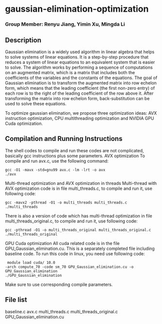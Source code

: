 # gaussian-elimination-optimization
### Group Member: Renyu Jiang, Yimin Xu, Mingda Li

## Description

Gaussian elimination is a widely used algorithm in linear algebra that helps to solve systems of linear equations. It is a step-by-step procedure that reduces a system of linear equations to an equivalent system that is easier to solve. The algorithm works by performing a sequence of computations on an augmented matrix, which is a matrix that includes both the coefficients of the variables and the constants of the equations. The goal of Gaussian elimination is to transform the augmented matrix into row echelon form, which means that the leading coefficient (the first non-zero entry) of each row is to the right of the leading coefficient of the row above it. After transforming the matrix into row echelon form, back-substitution can be used to solve these equations.

To optimize gaussian elimination, we propose three optimization ideas: AVX instruction optimization, CPU multithreading optimization and NVIDIA GPU Cuda optimization. 

## Compilation and Running Instructions
The shell codes to compile and run these codes are not complicated, basically gcc instructions plus some parameters.
AVX optimization
To compile and run avx.c, use the following command:

```shell
gcc -O1 -mavx -std=gnu99 avx.c -lm -lrt -o avx
./avx
```

Multi-thread optimization and AVX optimization in threads
Multi-thread with AVX optimization code is in file multi_threads.c, to compile and run it, use following code: 
```shell
gcc -mavx2 -pthread -O1 -o multi_threads multi_threads.c
./multi_threads
```
There is also a version of code which has multi-thread optimization in file multi_threads_original.c, to compile and run it, use following code: 
```shell
gcc -pthread -O1 -o multi_threads_original multi_threads_original.c
./multi_threads_original
```
GPU Cuda optimization
All cuda related code is in the file GPU_Gaussian_elimination.cu. This is a separately completed file including baseline code. 
To run this code in linux, you need use following code:
```shell
 module load cuda/ 10.0 
-arch compute_70 -code sm_70 GPU_Gaussian_elimination.cu -o GPU_Gaussian_elimination
./GPU_Gaussian_elimination
```
Make sure to use corresponding compile parameters.

## File list
baseline.c
avx.c
multi_threads.c
multi_threads_original.c
GPU_Gaussian_elimination.cu

